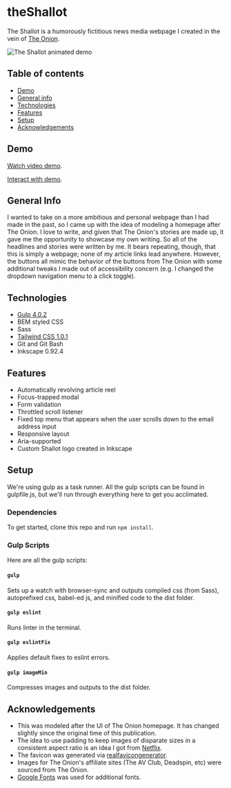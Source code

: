 # theShallot
The Shallot is a humorously fictitious news media webpage I created in the vein of [The Onion](https://www.theonion.com/).

![The Shallot animated demo](demo/demo.gif)

## Table of contents
* [Demo](#Demo)
* [General info](#general-info)
* [Technologies](#technologies)
* [Features](#features)
* [Setup](#setup)
* [Acknowledgements](#acknowledgements)

## Demo
[Watch video demo](https://youtu.be/Igac3Qn17LA).

[Interact with demo](https://y2j964.github.io/theShallot/).

## General Info
I wanted to take on a more ambitious and personal webpage than I had made in the past, so I came up with the idea of modeling a homepage after The Onion. I love to write, and given that The Onion's stories are made up, it gave me the opportunity to showcase my own writing. So all of the headlines and stories were written by me. It bears repeating, though, that this is simply a webpage; none of my article links lead anywhere. However, the buttons all mimic the behavior of the buttons from The Onion with some additional tweaks I made out of accessibility concern (e.g. I changed the dropdown navigation menu to a click toggle).

## Technologies
* [Gulp 4.0.2](https://gulpjs.com/)
* BEM styled CSS
* Sass
* [Tailwind CSS 1.0.1](https://tailwindcss.com/)
* Git and Git Bash
* Inkscape 0.92.4

## Features
* Automatically revolving article reel
* Focus-trapped modal
* Form validation
* Throttled scroll listener
* Fixed top menu that appears when the user scrolls down to the email address input
* Responsive layout
* Aria-supported
* Custom Shallot logo created in Inkscape

## Setup
We're using gulp as a task runner. All the gulp scripts can be found in gulpfile.js, but we'll run through everything here to get you acclimated.

### Dependencies
To get started, clone this repo  and run `npm install`.

### Gulp Scripts
Here are all the gulp scripts:

#### `gulp`
Sets up a watch with browser-sync and outputs compiled css (from Sass), autoprefixed css, babel-ed js, and minified code to the dist folder.

#### `gulp eslint`
Runs linter in the terminal.

#### `gulp eslintFix`
Applies default fixes to eslint errors.

#### `gulp imageMin`
Compresses images and outputs to the dist folder.

## Acknowledgements
* This was modeled after the UI of The Onion homepage. It has changed slightly since the original time of this publication.
* The idea to use padding to keep images of disparate sizes in a consistent aspect ratio is an idea I got from [Netflix](https://www.netflix.com).
* The favicon was generated via [realfavicongenerator](realfavicongenerator.net).
* Images for The Onion's affiliate sites (The AV Club, Deadspin, etc) were sourced from The Onion.
* [Google Fonts](https://fonts.google.com/) was used for additional fonts.
